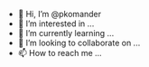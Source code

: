 - 👋 Hi, I’m @pkomander
- 👀 I’m interested in ...
- 🌱 I’m currently learning ...
- 💞️ I’m looking to collaborate on ...
- 📫 How to reach me ...

<!---
pkomander/pkomander is a ✨ special ✨ repository because its `README.md` (this file) appears on your GitHub profile.
You can click the Preview link to take a look at your changes.
--->
